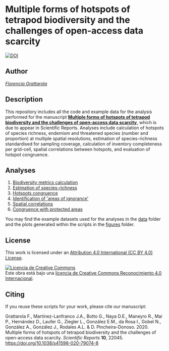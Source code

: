 # Multiple forms of hotspots of tetrapod biodiversity and the challenges of open-access data scarcity

[![DOI](https://zenodo.org/badge/DOI/10.5281/zenodo.4327295.svg)](https://doi.org/10.5281/zenodo.4327295)


## Author
[*Florencia Grattarola*](mailto:flograttarola@gmail.com)

## Description
This repository includes all the code and example data for the analysis performed for the manuscript [**Multiple forms of hotspots of tetrapod biodiversity and the challenges of open-access data scarcity**](https://doi.org/10.1038/s41598-020-79074-8), which is due to appear in Scientific Reports. Analyses include calculation of hotspots of species richness, endemism and threatened species (number and proportion) at multiple spatial resolutions, estimation of species-richness standardised for sampling coverage, calculation of inventory completeness per grid-cell, spatial correlations between hotspots, and evaluation of hotspot congruence.

## Analyses
1. [Biodiversity metrics calculation](R/01_biodiversity_metrics_calculation.R)
2. [Estimation of species-richness](R/02_estimation_of_species-richness.R)
3. [Hotspots congruence](R/03_hotspots_congruence.R)
4. [Identification of 'areas of ignorance'](R/04_identification_of_areas_of_ignorance.R)
5. [Spatial correlations](R/05_spatial_correlations.R)
6. [Congruence with protected areas](R/06_congruence_with_protected_areas.R)

You may find the example datasets used for the analyses in the [data](data/) folder and the plots generated within the scripts in the [figures](figures/) folder.


## License
This work is licensed under an [Attribution 4.0 International (CC BY 4.0) License](https://creativecommons.org/licenses/by/4.0/).

<a rel="license" href="http://creativecommons.org/licenses/by/4.0/"><img alt="Licencia de Creative Commons" style="border-width:0" src="https://i.creativecommons.org/l/by/4.0/80x15.png" /></a><br />Este obra está bajo una <a rel="license" href="http://creativecommons.org/licenses/by/4.0/">licencia de Creative Commons Reconocimiento 4.0 Internacional</a>.

## Citing
If you reuse these scripts for your work, please cite our manuscript: 

Grattarola F., Martínez-Lanfranco J.A., Botto G., Naya D.E., Maneyro R., Mai P., Hernández D., Laufer G., Ziegler L., González E.M., da Rosa I., Gobel N., González A., González J., Rodales A.L. & D. Pincheira-Donoso. 2020. Multiple forms of hotspots of tetrapod biodiversity and the challenges of open-access data scarcity. *Scientific Reports* **10**, 22045. https://doi.org/10.1038/s41598-020-79074-8

